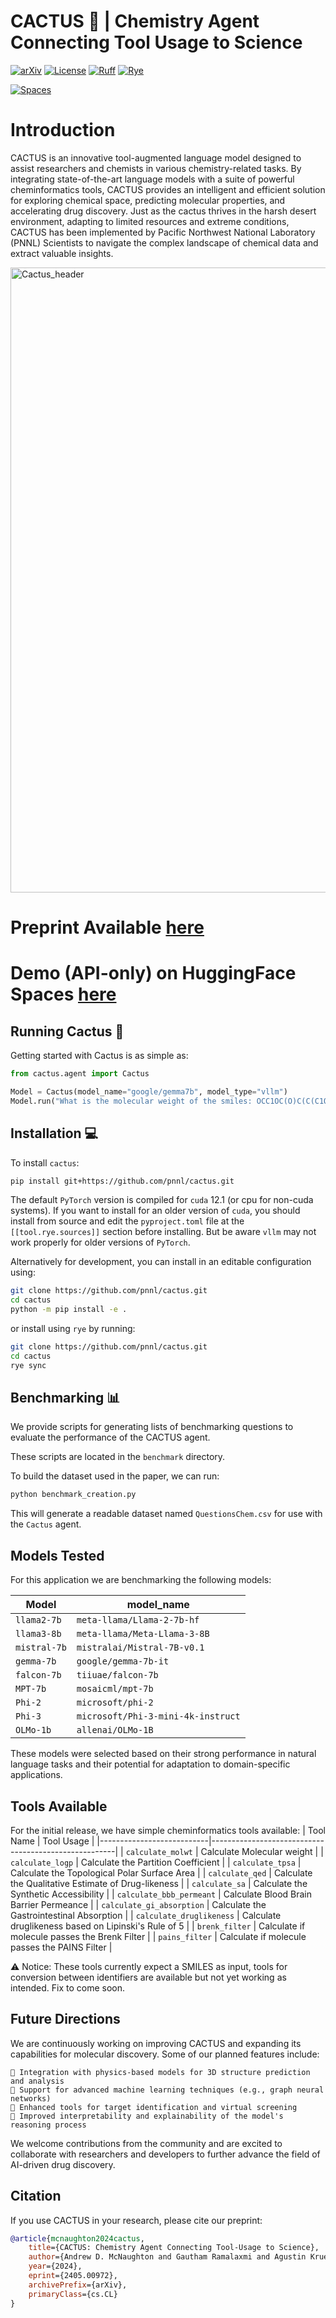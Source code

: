 # CACTUS 🌵 | Chemistry Agent Connecting Tool Usage to Science

[![arXiv](https://img.shields.io/badge/arXiv-2405.00972-b31b1b.svg)](https://arxiv.org/abs/2405.00972)
[![License](https://img.shields.io/badge/License-BSD_2--Clause-orange.svg)](https://opensource.org/licenses/BSD-2-Clause)
[![Ruff](https://img.shields.io/endpoint?url=https://raw.githubusercontent.com/astral-sh/ruff/main/assets/badge/v2.json)](https://github.com/astral-sh/ruff)
[![Rye](https://img.shields.io/endpoint?url=https://raw.githubusercontent.com/astral-sh/rye/main/artwork/badge.json
)](https://rye.astral.sh/)


[![Spaces](https://img.shields.io/badge/Open_in_HF_Spaces-yellow?style=for-the-badge&logo=huggingface&logoColor=black)](https://huggingface.co/spaces/PNNL/cactus-demo)


# Introduction 

CACTUS is an innovative tool-augmented language model designed to assist researchers and chemists in various chemistry-related tasks. By integrating state-of-the-art language models with a suite of powerful cheminformatics tools, CACTUS provides an intelligent and efficient solution for exploring chemical space, predicting molecular properties, and accelerating drug discovery. Just as the cactus thrives in the harsh desert environment, adapting to limited resources and extreme conditions, CACTUS has been implemented by Pacific Northwest National Laboratory (PNNL) Scientists to navigate the complex landscape of chemical data and extract valuable insights.

<img width="1000" alt="Cactus_header" src="assets/workflow_diagram_V2_white_bkg.png"> 

# Preprint Available [here](https://arxiv.org/abs/2405.00972)

# Demo (API-only) on HuggingFace Spaces [here](https://huggingface.co/spaces/PNNL/cactus-demo)

## Running Cactus 🏃

Getting started with Cactus is as simple as:

```python
from cactus.agent import Cactus

Model = Cactus(model_name="google/gemma7b", model_type="vllm")
Model.run("What is the molecular weight of the smiles: OCC1OC(O)C(C(C1O)O)O")
```

## Installation 💻

To install `cactus`:

```bash
pip install git+https://github.com/pnnl/cactus.git
```

The default `PyTorch` version is compiled for `cuda` 12.1 (or cpu for non-cuda systems). If you want to install for an older version of `cuda`, you should install from source and edit the `pyproject.toml` file at the `[[tool.rye.sources]]` section before installing. But be aware `vllm` may not work properly for older versions of `PyTorch`.

Alternatively for development, you can install in an editable configuration using:

```bash
git clone https://github.com/pnnl/cactus.git
cd cactus
python -m pip install -e .
```

or install using `rye` by running:

```bash
git clone https://github.com/pnnl/cactus.git
cd cactus
rye sync
```

## Benchmarking 📊

We provide scripts for generating lists of benchmarking questions to evaluate the performance of the CACTUS agent.

These scripts are located in the `benchmark` directory.

To build the dataset used in the paper, we can run:

```bash
python benchmark_creation.py
```

This will generate a readable dataset named `QuestionsChem.csv` for use with the `Cactus` agent.

## Models Tested

For this application we are benchmarking the following models:

| Model        | model_name                         |
|--------------|------------------------------------|
| `llama2-7b`  | `meta-llama/Llama-2-7b-hf`         |
| `llama3-8b`  | `meta-llama/Meta-Llama-3-8B`       |
| `mistral-7b` | `mistralai/Mistral-7B-v0.1`        |
| `gemma-7b`   | `google/gemma-7b-it`               |
| `falcon-7b`  | `tiiuae/falcon-7b`                 |
| `MPT-7b`     | `mosaicml/mpt-7b`                  |
| `Phi-2`      | `microsoft/phi-2`                  |
| `Phi-3`      | `microsoft/Phi-3-mini-4k-instruct` |
| `OLMo-1b`    | `allenai/OLMo-1B`                  |

These models were selected based on their strong performance in natural language tasks and their potential for adaptation to domain-specific applications.

## Tools Available

For the initial release, we have simple cheminformatics tools available:
| Tool Name                 | Tool Usage                                           |
|---------------------------|------------------------------------------------------|
| `calculate_molwt`         | Calculate Molecular weight                           |
| `calculate_logp`          | Calculate the Partition Coefficient                  |
| `calculate_tpsa`          | Calculate the Topological Polar Surface Area         |
| `calculate_qed`           | Calculate the Qualitative Estimate of Drug-likeness  |
| `calculate_sa`            | Calculate the Synthetic Accessibility                |
| `calculate_bbb_permeant`  | Calculate Blood Brain Barrier Permeance              |
| `calculate_gi_absorption` | Calculate the Gastrointestinal Absorption            |
| `calculate_druglikeness`  | Calculate druglikeness based on Lipinski's Rule of 5 |
| `brenk_filter`            | Calculate if molecule passes the Brenk Filter        |
| `pains_filter`            | Calculate if molecule passes the PAINS Filter        |

⚠️ Notice: These tools currently expect a SMILES as input, tools for conversion between identifiers are available but not yet working as intended. Fix to come soon.

## Future Directions

We are continuously working on improving CACTUS and expanding its capabilities for molecular discovery. Some of our planned features include:

    🧬 Integration with physics-based models for 3D structure prediction and analysis
    🔧 Support for advanced machine learning techniques (e.g., graph neural networks)
    🎯 Enhanced tools for target identification and virtual screening    
    📜 Improved interpretability and explainability of the model's reasoning process

We welcome contributions from the community and are excited to collaborate with researchers and developers to further advance the field of AI-driven drug discovery.

## Citation 

If you use CACTUS in your research, please cite our preprint: 
```bibtex
@article{mcnaughton2024cactus,
    title={CACTUS: Chemistry Agent Connecting Tool-Usage to Science},
    author={Andrew D. McNaughton and Gautham Ramalaxmi and Agustin Kruel and Carter R. Knutson and Rohith A. Varikoti and Neeraj Kumar},
    year={2024},
    eprint={2405.00972},
    archivePrefix={arXiv},
    primaryClass={cs.CL}
}
```

